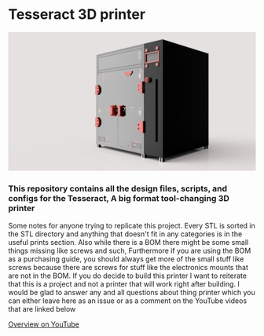 # Tesseract 3D printer

![Side render of the Tesseract 3D printer](https://github.com/Locksley3D/Tesseract_3D_printer/blob/main/Gallery/render%202.jpg)


### This repository contains all the design files, scripts, and configs for the Tesseract, A big format tool-changing 3D printer


Some notes for anyone trying to replicate this project. Every STL is sorted in the STL directory and anything that doesn't fit in any categories is in the useful prints section. Also while there is a BOM there might be some small things missing like screws and such, Furthermore if you are using the BOM as a purchasing guide, you should always get more of the small stuff like screws because there are screws for stuff like the electronics mounts that are not in the BOM. If you do decide to build this printer I want to reiterate that this is a project and not a printer that will work right after building. I would be glad to answer any and all questions about thing printer which you can either leave here as an issue or as a comment on the YouTube videos that are linked below 

[Overview on YouTube](https://www.youtube.com/watch?v=-t1q_ze4PNQ)
